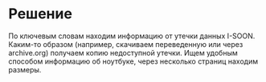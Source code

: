 # Решение

По ключевым словам находим информацию от утечки данных I-SOON. Каким-то образом (например, скачиваем переведенную или через archive.org) получаем копию недоступной утечки. Ищем удобным способом информацию об ноутбуке, через несколько страниц находим размеры.